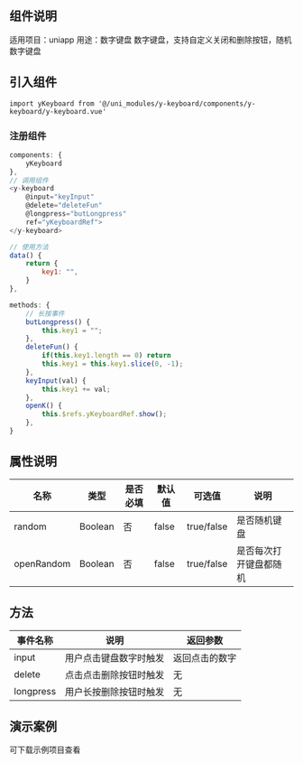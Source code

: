 ## 组件说明
适用项目：uniapp
用途：数字键盘
数字键盘，支持自定义关闭和删除按钮，随机数字键盘

## 引入组件
`import yKeyboard from '@/uni_modules/y-keyboard/components/y-keyboard/y-keyboard.vue'`
### 注册组件
```js
components: {
    yKeyboard
},
// 调用组件
<y-keyboard
	@input="keyInput"
	@delete="deleteFun"
	@longpress="butLongpress"
	ref="yKeyboardRef">
</y-keyboard>

// 使用方法
data() {
	return {
		key1: "",
	}
},

methods: {
    // 长按事件
	butLongpress() {
		this.key1 = "";
	},
	deleteFun() {
		if(this.key1.length == 0) return
		this.key1 = this.key1.slice(0, -1);
	},
	keyInput(val) {
		this.key1 += val;
	},
	openK() {
		this.$refs.yKeyboardRef.show();
	},
}
```
## 属性说明

|名称|类型|是否必填|默认值|可选值|说明|
|----|----|----|----|----|----|
|random|Boolean|否|false|true/false|是否随机键盘|
|openRandom|Boolean|否|false|true/false|是否每次打开键盘都随机|


## 方法

|事件名称|说明|返回参数|
|----|----|----|
|input|用户点击键盘数字时触发|返回点击的数字|
|delete|点击点击删除按钮时触发|无|
|longpress|用户长按删除按钮时触发|无|


## 演示案例
可下载示例项目查看